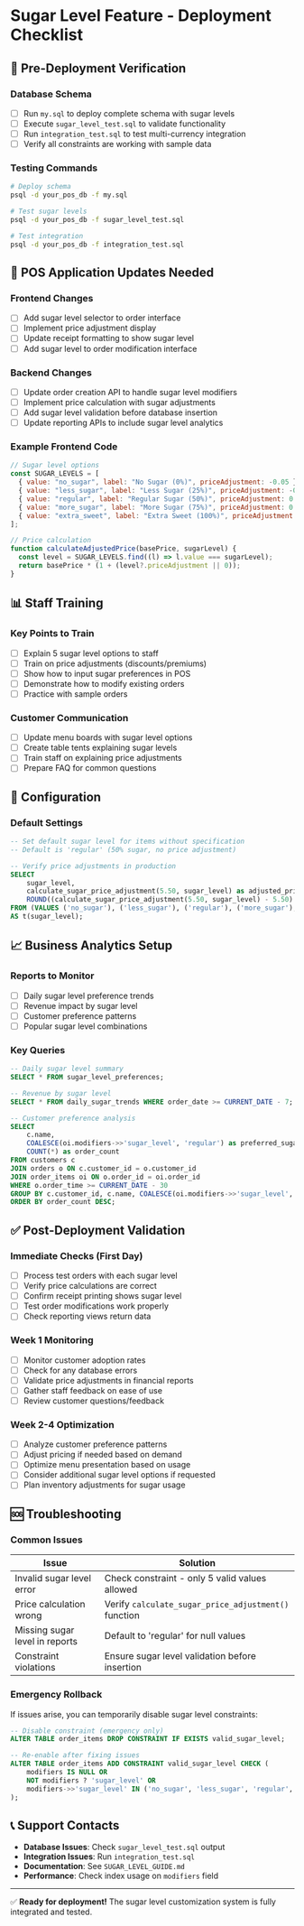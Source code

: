 # Sugar Level Feature - Deployment Checklist

## 🚀 Pre-Deployment Verification

### Database Schema

- [ ] Run `my.sql` to deploy complete schema with sugar levels
- [ ] Execute `sugar_level_test.sql` to validate functionality
- [ ] Run `integration_test.sql` to test multi-currency integration
- [ ] Verify all constraints are working with sample data

### Testing Commands

```bash
# Deploy schema
psql -d your_pos_db -f my.sql

# Test sugar levels
psql -d your_pos_db -f sugar_level_test.sql

# Test integration
psql -d your_pos_db -f integration_test.sql
```

## 🎯 POS Application Updates Needed

### Frontend Changes

- [ ] Add sugar level selector to order interface
- [ ] Implement price adjustment display
- [ ] Update receipt formatting to show sugar level
- [ ] Add sugar level to order modification interface

### Backend Changes

- [ ] Update order creation API to handle sugar level modifiers
- [ ] Implement price calculation with sugar adjustments
- [ ] Add sugar level validation before database insertion
- [ ] Update reporting APIs to include sugar level analytics

### Example Frontend Code

```javascript
// Sugar level options
const SUGAR_LEVELS = [
  { value: "no_sugar", label: "No Sugar (0%)", priceAdjustment: -0.05 },
  { value: "less_sugar", label: "Less Sugar (25%)", priceAdjustment: -0.025 },
  { value: "regular", label: "Regular Sugar (50%)", priceAdjustment: 0 },
  { value: "more_sugar", label: "More Sugar (75%)", priceAdjustment: 0.025 },
  { value: "extra_sweet", label: "Extra Sweet (100%)", priceAdjustment: 0.05 },
];

// Price calculation
function calculateAdjustedPrice(basePrice, sugarLevel) {
  const level = SUGAR_LEVELS.find((l) => l.value === sugarLevel);
  return basePrice * (1 + (level?.priceAdjustment || 0));
}
```

## 📊 Staff Training

### Key Points to Train

- [ ] Explain 5 sugar level options to staff
- [ ] Train on price adjustments (discounts/premiums)
- [ ] Show how to input sugar preferences in POS
- [ ] Demonstrate how to modify existing orders
- [ ] Practice with sample orders

### Customer Communication

- [ ] Update menu boards with sugar level options
- [ ] Create table tents explaining sugar levels
- [ ] Train staff on explaining price adjustments
- [ ] Prepare FAQ for common questions

## 🔧 Configuration

### Default Settings

```sql
-- Set default sugar level for items without specification
-- Default is 'regular' (50% sugar, no price adjustment)

-- Verify price adjustments in production
SELECT
    sugar_level,
    calculate_sugar_price_adjustment(5.50, sugar_level) as adjusted_price,
    ROUND((calculate_sugar_price_adjustment(5.50, sugar_level) - 5.50) * 100 / 5.50, 1) as percent_change
FROM (VALUES ('no_sugar'), ('less_sugar'), ('regular'), ('more_sugar'), ('extra_sweet'))
AS t(sugar_level);
```

## 📈 Business Analytics Setup

### Reports to Monitor

- [ ] Daily sugar level preference trends
- [ ] Revenue impact by sugar level
- [ ] Customer preference patterns
- [ ] Popular sugar level combinations

### Key Queries

```sql
-- Daily sugar level summary
SELECT * FROM sugar_level_preferences;

-- Revenue by sugar level
SELECT * FROM daily_sugar_trends WHERE order_date >= CURRENT_DATE - 7;

-- Customer preference analysis
SELECT
    c.name,
    COALESCE(oi.modifiers->>'sugar_level', 'regular') as preferred_sugar,
    COUNT(*) as order_count
FROM customers c
JOIN orders o ON c.customer_id = o.customer_id
JOIN order_items oi ON o.order_id = oi.order_id
WHERE o.order_time >= CURRENT_DATE - 30
GROUP BY c.customer_id, c.name, COALESCE(oi.modifiers->>'sugar_level', 'regular')
ORDER BY order_count DESC;
```

## ✅ Post-Deployment Validation

### Immediate Checks (First Day)

- [ ] Process test orders with each sugar level
- [ ] Verify price calculations are correct
- [ ] Confirm receipt printing shows sugar level
- [ ] Test order modifications work properly
- [ ] Check reporting views return data

### Week 1 Monitoring

- [ ] Monitor customer adoption rates
- [ ] Check for any database errors
- [ ] Validate price adjustments in financial reports
- [ ] Gather staff feedback on ease of use
- [ ] Review customer questions/feedback

### Week 2-4 Optimization

- [ ] Analyze customer preference patterns
- [ ] Adjust pricing if needed based on demand
- [ ] Optimize menu presentation based on usage
- [ ] Consider additional sugar level options if requested
- [ ] Plan inventory adjustments for sugar usage

## 🆘 Troubleshooting

### Common Issues

| Issue                          | Solution                                             |
| ------------------------------ | ---------------------------------------------------- |
| Invalid sugar level error      | Check constraint - only 5 valid values allowed       |
| Price calculation wrong        | Verify `calculate_sugar_price_adjustment()` function |
| Missing sugar level in reports | Default to 'regular' for null values                 |
| Constraint violations          | Ensure sugar level validation before insertion       |

### Emergency Rollback

If issues arise, you can temporarily disable sugar level constraints:

```sql
-- Disable constraint (emergency only)
ALTER TABLE order_items DROP CONSTRAINT IF EXISTS valid_sugar_level;

-- Re-enable after fixing issues
ALTER TABLE order_items ADD CONSTRAINT valid_sugar_level CHECK (
    modifiers IS NULL OR
    NOT modifiers ? 'sugar_level' OR
    modifiers->>'sugar_level' IN ('no_sugar', 'less_sugar', 'regular', 'more_sugar', 'extra_sweet')
);
```

## 📞 Support Contacts

- **Database Issues**: Check `sugar_level_test.sql` output
- **Integration Issues**: Run `integration_test.sql`
- **Documentation**: See `SUGAR_LEVEL_GUIDE.md`
- **Performance**: Check index usage on `modifiers` field

---

✅ **Ready for deployment!** The sugar level customization system is fully integrated and tested.
